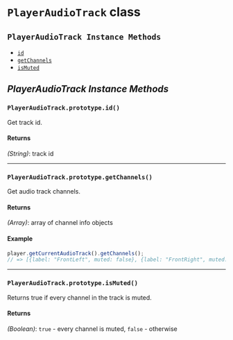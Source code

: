 # <a id="PlayerAudioTrack"></a>`PlayerAudioTrack` class #

## `PlayerAudioTrack Instance Methods` ##

- [`id`](#PlayerAudioTrack_id)
- [`getChannels`](#PlayerAudioTrack_getChannels)
- [`isMuted`](#PlayerAudioTrack_isMuted)

## _PlayerAudioTrack Instance Methods_ ##

### <a id="PlayerAudioTrack_id"></a>`PlayerAudioTrack.prototype.id()`
Get track id.

#### Returns
*(String)*: track id

---

### <a id="PlayerAudioTrack_getChannels"></a>`PlayerAudioTrack.prototype.getChannels()`
Get audio track channels.

#### Returns
*(Array)*: array of channel info objects

#### Example

```js
player.getCurrentAudioTrack().getChannels();
// => [{label: "FrontLeft", muted: false}, {label: "FrontRight", muted: false}]
```

---

### <a id="PlayerAudioTrack_isMuted"></a>`PlayerAudioTrack.prototype.isMuted()`
Returns true if every channel in the track is muted.

#### Returns
*(Boolean)*: `true` - every channel is muted, `false` - otherwise
